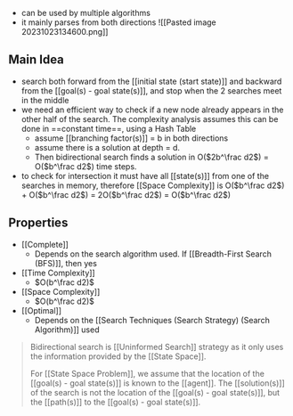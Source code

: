 - can be used by multiple algorithms
- it mainly parses from both directions
![[Pasted image 20231023134600.png]]

## Main Idea
- search both forward from the [[initial state (start state)]] and backward from the [[goal(s) - goal state(s)]], and stop when the 2 searches meet in the middle
- we need an efficient way to check if a new node already appears in the other half of the search. The complexity analysis assumes this can be done in ==constant time==, using a Hash Table
	- assume [[branching factor(s)]] = b in both directions
	- assume there is a solution at depth = d. 
	- Then bidirectional search finds a solution in O($2b^\frac d2$) = O($b^\frac d2$) time steps.
- to check for intersection it must have all [[state(s)]] from one of the searches in memory, therefore [[Space Complexity]] is O($b^\frac d2$) + O($b^\frac d2$) = 2O($b^\frac d2$) = O($b^\frac d2$)

## Properties
- [[Complete]]
    - Depends on the search algorithm used. If [[Breadth-First Search (BFS)]], then yes
- [[Time Complexity]]
    - $O(b^\frac d2)$
- [[Space Complexity]]
    -  $O(b^\frac d2)$
- [[Optimal]]
    - Depends on the [[Search Techniques (Search Strategy) (Search Algorithm)]] used

>Bidirectional search is [[Uninformed Search]] strategy as it only uses the information provided by the [[State Space]]. 
>
>For [[State Space Problem]], we assume that the location of the [[goal(s) - goal state(s)]] is known to the [[agent]]. The [[solution(s)]] of the search is not the location of the [[goal(s) - goal state(s)]], but the [[path(s)]] to the [[goal(s) - goal state(s)]].